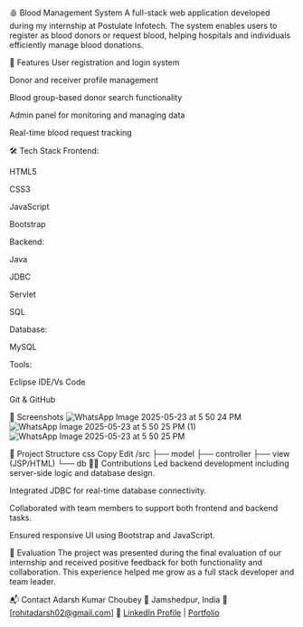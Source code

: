 🩸 Blood Management System
A full-stack web application developed during my internship at Postulate Infotech. The system enables users to register as blood donors or request blood, helping hospitals and individuals efficiently manage blood donations.

🚀 Features
User registration and login system

Donor and receiver profile management

Blood group-based donor search functionality

Admin panel for monitoring and managing data

Real-time blood request tracking

🛠️ Tech Stack
Frontend:

HTML5

CSS3

JavaScript

Bootstrap

Backend:

Java

JDBC

Servlet

SQL

Database:

MySQL

Tools:

Eclipse IDE/Vs Code

Git & GitHub

📸 Screenshots
![WhatsApp Image 2025-05-23 at 5 50 24 PM](https://github.com/user-attachments/assets/9d5a369f-4d04-4ade-87dd-13b6beaf0cce)
![WhatsApp Image 2025-05-23 at 5 50 25 PM (1)](https://github.com/user-attachments/assets/08e53e7f-e505-4327-a384-89ea666ac622)
![WhatsApp Image 2025-05-23 at 5 50 25 PM](https://github.com/user-attachments/assets/5af7328f-46ac-4e9e-bcf3-cf8c757ffb76)



📂 Project Structure
css
Copy
Edit
/src
  ├── model
  ├── controller
  ├── view (JSP/HTML)
  └── db
👨‍💻 Contributions
Led backend development including server-side logic and database design.

Integrated JDBC for real-time database connectivity.

Collaborated with team members to support both frontend and backend tasks.

Ensured responsive UI using Bootstrap and JavaScript.

📝 Evaluation
The project was presented during the final evaluation of our internship and received positive feedback for both functionality and collaboration. This experience helped me grow as a full stack developer and team leader.

📬 Contact
Adarsh Kumar Choubey
📍 Jamshedpur, India
📧 [rohitadarsh02@gmail.com]
🔗 [LinkedIn Profile](https://www.linkedin.com/in/adarshku/) | [Portfolio](https://adarsh8434.github.io/Portfolio/)
